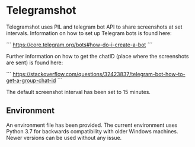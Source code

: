 # Telegramshot

Telegramshot uses PIL and telegram bot API to share screenshots at set intervals.
Information on how to set up Telegram bots is found here:

´´´
https://core.telegram.org/bots#how-do-i-create-a-bot
´´´

Further information on how to get the chatID (place where the screenshots are sent)
is found here: 

´´´
https://stackoverflow.com/questions/32423837/telegram-bot-how-to-get-a-group-chat-id
´´´

The default screenshot interval has been set to 15 minutes.

## Environment

An environment file has been provided.
The current environment uses Python 3.7 for backwards compatibility with older
Windows machines.
Newer versions can be used without any issue.